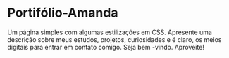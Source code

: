 # Portifólio-Amanda
 Um página simples com algumas estilizações em CSS. Apresente uma descrição sobre meus estudos, projetos, curiosidades e é claro, os meios digitais para entrar em contato comigo. Seja bem -vindo. Aproveite!
